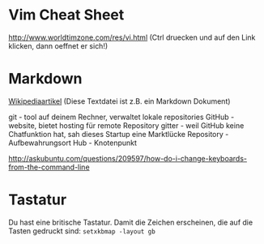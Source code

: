 # Vim Cheat Sheet

http://www.worldtimzone.com/res/vi.html
(Ctrl druecken und auf den Link klicken, dann oeffnet er sich!)

# Markdown
[Wikipediaartikel](https://en.wikipedia.org/wiki/Markdown)
(Diese Textdatei ist z.B. ein Markdown Dokument)

git - tool auf deinem Rechner, verwaltet lokale repositories
GitHub - website, bietet hosting für remote Repository
gitter - weil GitHub keine Chatfunktion hat, sah dieses Startup eine Marktlücke
Repository - Aufbewahrungsort
Hub - Knotenpunkt

http://askubuntu.com/questions/209597/how-do-i-change-keyboards-from-the-command-line

# Tastatur
Du hast eine britische Tastatur. Damit die Zeichen erscheinen, die auf die Tasten gedruckt sind: `setxkbmap -layout gb`


